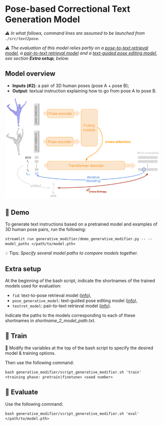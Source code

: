 # Pose-based Correctional Text Generation Model

_:warning: In what follows, command lines are assumed to be launched from `./src/text2pose`._

_:warning: The evaluation of this model relies partly on a [pose-to-text retrieval model](../retrieval/README.md), a [pair-to-text retrieval model](../retrieval_modifier/README.md) and a [text-guided pose editing model](../generative_B/README.md), see section **Extra setup**, below._

## Model overview

* **Inputs (#2)**: a pair of 3D human poses (pose A + pose B);
* **Output**: textual instruction explaining how to go from pose A to pose B.

![Modifier generation model](../../../images/feedback_generation_model.png)

## :crystal_ball: Demo

To generate text instructions based on a pretrained model and examples of 3D human pose pairs, run the following:

```
streamlit run generative_modifier/demo_generative_modifier.py -- --model_paths </path/to/model.pth>
```

:bulb: Tips: _Specify several model paths to compare models together._

## Extra setup

At the beginning of the bash script, indicate the shortnames of the trained models used for evaluation:
* `fid`: text-to-pose retrieval model ([info](../retrieval/README.md)),
* `pose_generative_model`: text-guided pose editing model ([info](../generative_B/README.md)),
* `textret_model`: pair-to-text retrieval model ([info](../retrieval_modifier/README.md)).

Indicate the paths to the models corresponding to each of these shortnames in *shortname_2_model_path.txt*.

## :bullettrain_front: Train

:memo: Modify the variables at the top of the bash script to specify the desired model & training options.

Then use the following command:
```
bash generative_modifier/script_generative_modifier.sh 'train' <training phase: pretrain|finetune> <seed number>
```

## :dart: Evaluate

Use the following command:
```
bash generative_modifier/script_generative_modifier.sh 'eval'  </path/to/model.pth>
```